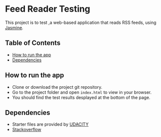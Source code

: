 # Feed Reader Testing

This project is to test ,a web-based application that reads RSS feeds, using [Jasmine](http://jasmine.github.io/).

## Table of Contents

- [How to run the app](#how-to-run-the-app)
- [Dependencies](#dependencies)

## How to run the app

- Clone or download the project git repository.
- Go to the project folder and open `index.html` to view in your browser.
- You should find the test results desplayed at the bottom of the page.

## Dependencies

- Starter files are provided by [UDACITY](https://www.udacity.com/)
- [Stackoverflow](https://stackoverflow.com/questions/6692031/check-if-event-is-triggered-by-a-human)
